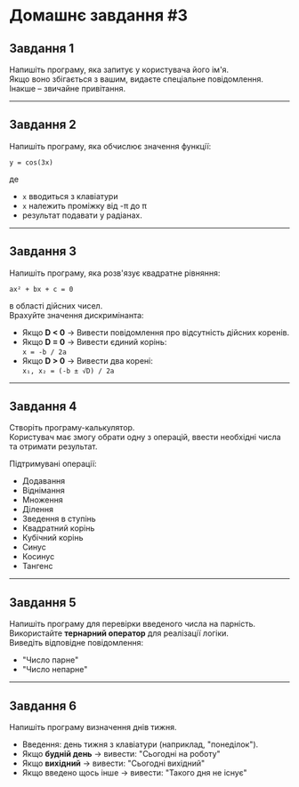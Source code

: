 # Домашнє завдання #3

## Завдання 1

Напишіть програму, яка запитує у користувача його ім'я.  
Якщо воно збігається з вашим, видаєте спеціальне повідомлення.  
Інакше – звичайне привітання.

---

## Завдання 2

Напишіть програму, яка обчислює значення функції:

```
y = cos(3x)
```

де  
- `x` вводиться з клавіатури  
- `x` належить проміжку від -π до π  
- результат подавати у радіанах.

---

## Завдання 3

Напишіть програму, яка розв'язує квадратне рівняння:

```
ax² + bx + c = 0
```

в області дійсних чисел.  
Врахуйте значення дискримінанта:

- Якщо **D < 0** → Вивести повідомлення про відсутність дійсних коренів.
- Якщо **D = 0** → Вивести єдиний корінь:  
  `x = -b / 2a`
- Якщо **D > 0** → Вивести два корені:  
  `x₁, x₂ = (-b ± √D) / 2a`

---

## Завдання 4

Створіть програму-калькулятор.  
Користувач має змогу обрати одну з операцій, ввести необхідні числа та отримати результат.

Підтримувані операції:

- Додавання
- Віднімання
- Множення
- Ділення
- Зведення в ступінь
- Квадратний корінь
- Кубічний корінь
- Синус
- Косинус
- Тангенс

---

## Завдання 5

Напишіть програму для перевірки введеного числа на парність.  
Використайте **тернарний оператор** для реалізації логіки.  
Виведіть відповідне повідомлення:

- "Число парне"
- "Число непарне"

---

## Завдання 6

Напишіть програму визначення днів тижня.

- Введення: день тижня з клавіатури (наприклад, "понеділок").
- Якщо **будній день** → вивести: "Сьогодні на роботу"
- Якщо **вихідний** → вивести: "Сьогодні вихідний"
- Якщо введено щось інше → вивести: "Такого дня не існує"
